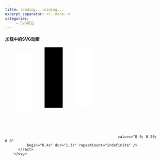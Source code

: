 ```yaml
--- 
title: loading...loading...
excerpt_separator: <!--more-->
categories: 
     - SVG笔记
---
```

#### 加载中的SVG动画

<!--more-->

<div>
      <div class="loader loader--style5" title="4">
        <svg version="1.1" id="Layer_1" xmlns="http://www.w3.org/2000/svg" xmlns:xlink="http://www.w3.org/1999/xlink" x="0px" y="0px"
           width="300px" height="300px" viewBox="0 0 24 30" style="enable-background:new 0 0 50 50;" xml:space="preserve">
          <rect x="0" y="0" width="6" height="20" fill="#FFFFFF">
            <animateTransform attributeType="xml"
              attributeName="transform" type="translate"
              values="0 0; 0 20; 0 0"
              begin="0" dur="1.3s" repeatCount="indefinite" />
          </rect>
          <rect x="10" y="0" width="6" height="20" fill="FFFFFF">
            <animateTransform attributeType="xml"
              attributeName="transform" type="translate"
              values="0 0; 0 20; 0 0"
              begin="0.2s" dur="1.3s" repeatCount="indefinite" />
          </rect>
          <rect x="20" y="0" width="6" height="20" fill="#FFFFFF">
            <animateTransform attributeType="xml"
              attributeName="transform" type="translate"

              values="0 0; 0 20; 0 0"
              begin="0.4s" dur="1.3s" repeatCount="indefinite" />
          </rect>
        </svg>
    
</div>